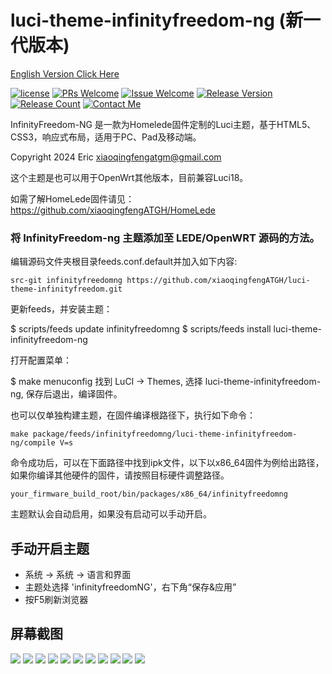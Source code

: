 # luci-theme-infinityfreedom-ng (新一代版本)

[ English Version Click Here ](/README.md)

[![license][1]][2]
[![PRs Welcome][3]][4]
[![Issue Welcome][5]][6]
[![Release Version][7]][8]
[![Release Count][9]][8]
[![Contact Me][10]][11]

InfinityFreedom-NG 是一款为Homelede固件定制的Luci主题，基于HTML5、CSS3，响应式布局，适用于PC、Pad及移动端。

Copyright 2024 Eric <xiaoqingfengatgm@gmail.com>

这个主题是也可以用于OpenWrt其他版本，目前兼容Luci18。

如需了解HomeLede固件请见：
https://github.com/xiaoqingfengATGH/HomeLede

### 将 InfinityFreedom-ng 主题添加至 LEDE/OpenWRT 源码的方法。

编辑源码文件夹根目录feeds.conf.default并加入如下内容:

```
src-git infinityfreedomng https://github.com/xiaoqingfengATGH/luci-theme-infinityfreedom.git
```

更新feeds，并安装主题：

$ scripts/feeds update infinityfreedomng
$ scripts/feeds install luci-theme-infinityfreedom-ng


打开配置菜单：

$ make menuconfig
找到 LuCI -> Themes, 选择 luci-theme-infinityfreedom-ng, 保存后退出，编译固件。


也可以仅单独构建主题，在固件编译根路径下，执行如下命令：

```
make package/feeds/infinityfreedomng/luci-theme-infinityfreedom-ng/compile V=s
```

命令成功后，可以在下面路径中找到ipk文件，以下以x86_64固件为例给出路径，如果你编译其他硬件的固件，请按照目标硬件调整路径。

```
your_firmware_build_root/bin/packages/x86_64/infinityfreedomng
```

主题默认会自动启用，如果没有启动可以手动开启。

手动开启主题
------------

* 系统 -> 系统 -> 语言和界面
* 主题处选择 'infinityfreedomNG'，右下角“保存&应用”
* 按F5刷新浏览器

屏幕截图
--------

![](/screenshots/000.Login.png)
![](/screenshots/001.Overview.png)
![](/screenshots/002.Firewall.png)
![](/screenshots/003.KernelLog.png)
![](/screenshots/004.Route.png)
![](/screenshots/005.SysLog.png)
![](/screenshots/006_RealTimeMontor.png)
![](/screenshots/100.System.png)
![](/screenshots/101.SoftwarePkgs.png)
![](/screenshots/207.upnp.png)
![](/screenshots/304.Samba.png)

[1]: https://img.shields.io/badge/license-Apache2-brightgreen.svg
[2]: /LICENSE
[3]: https://img.shields.io/badge/PRs-welcome-brightgreen.svg
[4]: https://github.com/xiaoqingfengATGH/luci-theme-infinityfreedom/pulls
[5]: https://img.shields.io/badge/Issues-welcome-brightgreen.svg
[6]: https://github.com/xiaoqingfengATGH/luci-theme-infinityfreedom/issues/new
[7]: https://img.shields.io/badge/release-NGv1.2beta-orange.svg?
[8]: https://github.com/xiaoqingfengATGH/luci-theme-infinityfreedom/releases
[9]: https://img.shields.io/github/downloads/xiaoqingfengATGH/luci-theme-infinityfreedom/total
[10]: https://img.shields.io/badge/Contact-telegram-blue
[11]: https://t.me/t_homelede
